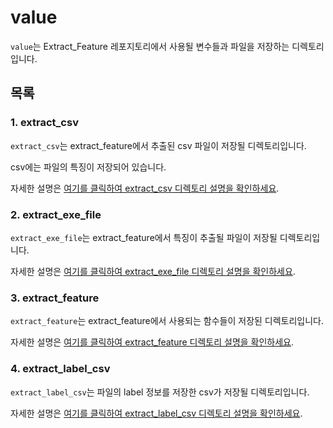 # value
`value`는 Extract_Feature 레포지토리에서 사용될 변수들과 파일을 저장하는 디렉토리입니다.

## 목록
### 1. extract_csv
`extract_csv`는 extract_feature에서 추출된 csv 파일이 저장될 디렉토리입니다.

csv에는 파일의 특징이 저장되어 있습니다.

자세한 설명은 [여기를 클릭하여 extract_csv 디렉토리 설명을 확인하세요](./extract_csv/extract_csv_README.md).


### 2. extract_exe_file
`extract_exe_file`는 extract_feature에서 특징이 추출될 파일이 저장될 디렉토리입니다.

자세한 설명은 [여기를 클릭하여 extract_exe_file 디렉토리 설명을 확인하세요](./extract_exe_file/extract_exe_file_README.md).

### 3. extract_feature
`extract_feature`는 extract_feature에서 사용되는 함수들이 저장된 디렉토리입니다.

자세한 설명은 [여기를 클릭하여 extract_feature 디렉토리 설명을 확인하세요](./extract_feature/extract_feature_README.md).

### 4. extract_label_csv
`extract_label_csv`는 파일의 label 정보를 저장한 csv가 저장될 디렉토리입니다. 

자세한 설명은 [여기를 클릭하여 extract_label_csv 디렉토리 설명을 확인하세요](./extract_label_csv/extract_label_csv.README.md).
